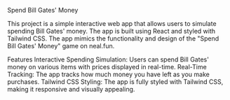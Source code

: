 Spend Bill Gates' Money

This project is a simple interactive web app that allows users to simulate spending Bill Gates' money. The app is built using React and styled with Tailwind CSS. The app mimics the functionality and design of the "Spend Bill Gates' Money" game on neal.fun.

Features
Interactive Spending Simulation: Users can spend Bill Gates' money on various items with prices displayed in real-time.
Real-Time Tracking: The app tracks how much money you have left as you make purchases.
Tailwind CSS Styling: The app is fully styled with Tailwind CSS, making it responsive and visually appealing.
